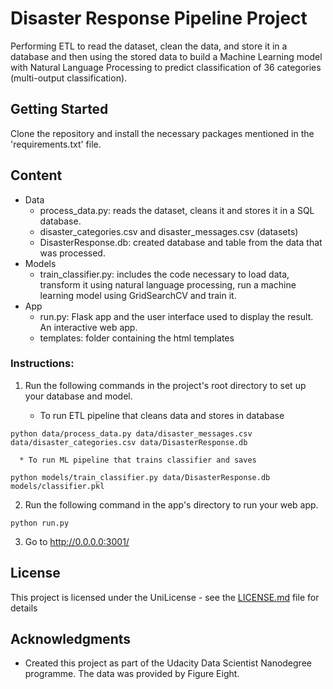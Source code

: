 # Disaster Response Pipeline Project
Performing ETL to read the dataset, clean the data, and store it in a database and then using the stored data to build a Machine Learning model with Natural Language Processing to predict classification of 36 categories (multi-output classification).

## Getting Started
Clone the repository and install the necessary packages mentioned in the 'requirements.txt' file.

## Content
* Data
	* process_data.py: reads the dataset, cleans it and stores it in a SQL database.
	* disaster_categories.csv and disaster_messages.csv (datasets)
	* DisasterResponse.db: created database and table from the data that was processed.
* Models
	* train_classifier.py: includes the code necessary to load data, transform it using natural language processing, run a machine learning model using GridSearchCV and train it.
* App
	* run.py: Flask app and the user interface used to display the result. An interactive web app.
	* templates: folder containing the html templates

### Instructions:
1. Run the following commands in the project's root directory to set up your database and model.

    * To run ETL pipeline that cleans data and stores in database

```
python data/process_data.py data/disaster_messages.csv data/disaster_categories.csv data/DisasterResponse.db

```
	  * To run ML pipeline that trains classifier and saves

```
python models/train_classifier.py data/DisasterResponse.db models/classifier.pkl

```

2. Run the following command in the app's directory to run your web app.

```    
python run.py
```

3. Go to http://0.0.0.0:3001/

## License

This project is licensed under the UniLicense - see the [LICENSE.md](LICENSE.md) file for details

## Acknowledgments

* Created this project as part of the Udacity Data Scientist Nanodegree programme. The data was provided by Figure Eight.
